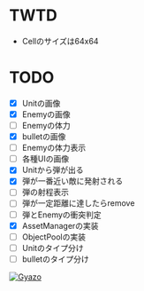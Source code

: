 # TWTD

* Cellのサイズは64x64

# TODO
- [x] Unitの画像
- [x] Enemyの画像
- [ ] Enemyの体力
- [x] bulletの画像
- [ ] Enemyの体力表示
- [ ] 各種UIの画像
- [x] Unitから弾が出る
- [X] 弾が一番近い敵に発射される
- [ ] 弾の射程表示
- [ ] 弾が一定距離に達したらremove
- [ ] 弾とEnemyの衝突判定
- [X] AssetManagerの実装
- [ ] ObjectPoolの実装
- [ ] Unitのタイプ分け
- [ ] bulletのタイプ分け

[![Gyazo](https://i.gyazo.com/a232afd41b9b6ea056f77ec15edc9fc0.gif)](https://gyazo.com/a232afd41b9b6ea056f77ec15edc9fc0)
